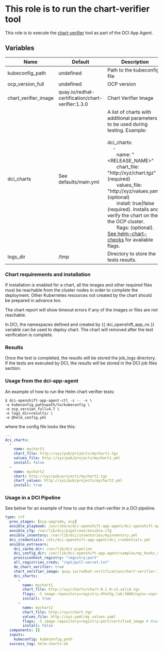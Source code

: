 # This role is to run the chart-verifier tool

This role is to execute the [chart-verifier](https://github.com/redhat-certification/chart-verifier) tool as part of the DCI App Agent.

## Variables

Name                               | Default                                              | Description
---------------------------------- | ---------------------------------------------------- | -------------------------------------------------------------
kubeconfig\_path                   | undefined                                            | Path to the kubeconfig file
ocp\_version\_full                 | undefined                                            | OCP version
chart\_verifier\_image             | quay.io/redhat-certification/chart-verifier:1.3.0    | Chart Verifier Image
dci\_charts                        | See defaults/main.yml                                | A list of charts with additional parameters to be used during testing. Example:<br><br>dci_charts: <br>&nbsp;&nbsp;&nbsp; -<br>&nbsp;&nbsp;&nbsp;&nbsp;&nbsp;&nbsp; name: "<RELEASE_NAME>"<br>&nbsp;&nbsp;&nbsp;&nbsp;&nbsp;&nbsp; chart_file: "http://xyz/chart.tgz" (required) <br>&nbsp;&nbsp;&nbsp;&nbsp;&nbsp;&nbsp; values_file: "http://xyz/values.yaml" (optional) <br>&nbsp;&nbsp;&nbsp;&nbsp;&nbsp;&nbsp; install: true\|false (required). Installs and verify the chart on the the OCP cluster. <br>&nbsp;&nbsp;&nbsp;&nbsp;&nbsp;&nbsp;  flags: (optional). [See helm-chart-checks](https://github.com/redhat-certification/chart-verifier/blob/main/docs/helm-chart-checks.mds) for available flags.
logs\_dir                          | /tmp                                                | Directory to store the tests results.

### Chart requirements and installation
If installation is enabled for a chart, all the images and other required files must be reachable from the cluster nodes in order to complete the deployment. Other Kubernetes resources not created by the chart should be prepared in advance too.

The chart report will show timeout errors if any of the images or files are not reachable.

In DCI, the namespaces defined and created by {{ dci_openshift_app_ns }} variable can be used to deploy chart. The chart will removed after the test verification is complete. 

### Results
Once the test is completed, the results will be stored the job_logs directory. If the tests are executed by DCI, the results will be stored in the DCI job files section.

### Usage from the dci-app-agent

An example of how to run the Helm chart verifier tests:

```console
$ dci-openshift-app-agent-ctl -s -- -v \
-e kubeconfig_path=path/to/kubeconfig \
-e ocp_version_full=4.7 \
-e logs_dir=results/ \
-e @helm_config.yml
```

where the config file looks like this:

```yaml
---
dci_charts:
  -
    name: mychart1
    chart_file: http://xyz/pub/projects/mychart1.tgz
    values_file: http://xyz/pub/projects/mychart1.yml
    install: false
  -
    name: mychart2
    chart: http://xyz/pub/projects/mychart2.tgz
    chart_values: http://xyz/pub/projects/mychart2.yml
    install: true
```
### Usage in a DCI Pipeline

See below for an example of how to use the chart-verifier in a DCI pipeline.

```yaml
type: cnf
  prev_stages: [ocp-upgrade, ocp]
  ansible_playbook: /usr/share/dci-openshift-app-agent/dci-openshift-app-agent.yml
  ansible_cfg: /var/lib/dci/pipelines/ansible.cfg
  ansible_inventory: /var/lib/dci/inventories/myinventory.yml
  dci_credentials: /etc/dci-openshift-app-agent/dci_credentials.yml
  ansible_extravars:
    dci_cache_dir: /var/lib/dci-pipeline
    dci_config_dir: /var/lib/dci-openshift-app-agent/samples/my_hooks_dir
    provisionhost_registry: "registry:port"
    all_registries_creds: "/opt/pull-secret.txt"
    do_chart_verifier: true
    chart_verifier_image: quay.io/redhat-certification/chart-verifier:1.3.0
    dci_charts:
      -
        name: mychart1
        chart_file: http://xyz/charts/chart-0.1.0-v3.valid.tgz
        flags: -S image.repository=registry.dfwt5g.lab:5000/nginx-unprivileged --set chart-testing.namespace=myns
        install: true
      -
        name: mychart2
        chart_file: http://xyz/chart.tgz
        values_file: http://xyz.yaml/my_values.yaml
        flags: -S image.repository=registry:port/certified_image # Overriding chart values
        install: false
  components: []
  inputs:
    kubeconfig: kubeconfig_path
  success_tag: helm-charts-ok
```
